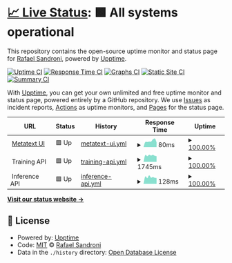 # [📈 Live Status](https://rafaelsandroni.github.io/status): <!--live status--> **🟩 All systems operational**

This repository contains the open-source uptime monitor and status page for [Rafael Sandroni](https://rafaelsandroni.github.io/status), powered by [Upptime](https://github.com/upptime/upptime).

[![Uptime CI](https://github.com/rafaelsandroni/status/workflows/Uptime%20CI/badge.svg)](https://github.com/upptime/upptime/actions?query=workflow%3A%22Uptime+CI%22)
[![Response Time CI](https://github.com/rafaelsandroni/status/workflows/Response%20Time%20CI/badge.svg)](https://github.com/upptime/upptime/actions?query=workflow%3A%22Response+Time+CI%22)
[![Graphs CI](https://github.com/rafaelsandroni/status/workflows/Graphs%20CI/badge.svg)](https://github.com/upptime/upptime/actions?query=workflow%3A%22Graphs+CI%22)
[![Static Site CI](https://github.com/rafaelsandroni/status/workflows/Static%20Site%20CI/badge.svg)](https://github.com/upptime/upptime/actions?query=workflow%3A%22Static+Site+CI%22)
[![Summary CI](https://github.com/rafaelsandroni/status/workflows/Summary%20CI/badge.svg)](https://github.com/upptime/upptime/actions?query=workflow%3A%22Summary+CI%22)

With [Upptime](https://upptime.js.org), you can get your own unlimited and free uptime monitor and status page, powered entirely by a GitHub repository. We use [Issues](https://github.com/rafaelsandroni/status/issues) as incident reports, [Actions](https://github.com/rafaelsandroni/status/actions) as uptime monitors, and [Pages](https://rafaelsandroni.github.io/status) for the status page.

<!--start: status pages-->
<!-- This summary is generated by Upptime (https://github.com/upptime/upptime) -->
<!-- Do not edit this manually, your changes will be overwritten -->
<!-- prettier-ignore -->
| URL | Status | History | Response Time | Uptime |
| --- | ------ | ------- | ------------- | ------ |
| <img alt="" src="https://metatext.io/favicon.png" height="13"> [Metatext UI](https://metatext.io) | 🟩 Up | [metatext-ui.yml](https://github.com/metatext/status/commits/HEAD/history/metatext-ui.yml) | <details><summary><img alt="Response time graph" src="./graphs/metatext-ui/response-time-week.png" height="20"> 80ms</summary><br><a href="https://status.metatext.io/history/metatext-ui"><img alt="Response time 133" src="https://img.shields.io/endpoint?url=https%3A%2F%2Fraw.githubusercontent.com%2Fmetatext%2Fstatus%2FHEAD%2Fapi%2Fmetatext-ui%2Fresponse-time.json"></a><br><a href="https://status.metatext.io/history/metatext-ui"><img alt="24-hour response time 50" src="https://img.shields.io/endpoint?url=https%3A%2F%2Fraw.githubusercontent.com%2Fmetatext%2Fstatus%2FHEAD%2Fapi%2Fmetatext-ui%2Fresponse-time-day.json"></a><br><a href="https://status.metatext.io/history/metatext-ui"><img alt="7-day response time 80" src="https://img.shields.io/endpoint?url=https%3A%2F%2Fraw.githubusercontent.com%2Fmetatext%2Fstatus%2FHEAD%2Fapi%2Fmetatext-ui%2Fresponse-time-week.json"></a><br><a href="https://status.metatext.io/history/metatext-ui"><img alt="30-day response time 98" src="https://img.shields.io/endpoint?url=https%3A%2F%2Fraw.githubusercontent.com%2Fmetatext%2Fstatus%2FHEAD%2Fapi%2Fmetatext-ui%2Fresponse-time-month.json"></a><br><a href="https://status.metatext.io/history/metatext-ui"><img alt="1-year response time 133" src="https://img.shields.io/endpoint?url=https%3A%2F%2Fraw.githubusercontent.com%2Fmetatext%2Fstatus%2FHEAD%2Fapi%2Fmetatext-ui%2Fresponse-time-year.json"></a></details> | <details><summary><a href="https://status.metatext.io/history/metatext-ui">100.00%</a></summary><a href="https://status.metatext.io/history/metatext-ui"><img alt="All-time uptime 100.00%" src="https://img.shields.io/endpoint?url=https%3A%2F%2Fraw.githubusercontent.com%2Fmetatext%2Fstatus%2FHEAD%2Fapi%2Fmetatext-ui%2Fuptime.json"></a><br><a href="https://status.metatext.io/history/metatext-ui"><img alt="24-hour uptime 100.00%" src="https://img.shields.io/endpoint?url=https%3A%2F%2Fraw.githubusercontent.com%2Fmetatext%2Fstatus%2FHEAD%2Fapi%2Fmetatext-ui%2Fuptime-day.json"></a><br><a href="https://status.metatext.io/history/metatext-ui"><img alt="7-day uptime 100.00%" src="https://img.shields.io/endpoint?url=https%3A%2F%2Fraw.githubusercontent.com%2Fmetatext%2Fstatus%2FHEAD%2Fapi%2Fmetatext-ui%2Fuptime-week.json"></a><br><a href="https://status.metatext.io/history/metatext-ui"><img alt="30-day uptime 100.00%" src="https://img.shields.io/endpoint?url=https%3A%2F%2Fraw.githubusercontent.com%2Fmetatext%2Fstatus%2FHEAD%2Fapi%2Fmetatext-ui%2Fuptime-month.json"></a><br><a href="https://status.metatext.io/history/metatext-ui"><img alt="1-year uptime 100.00%" src="https://img.shields.io/endpoint?url=https%3A%2F%2Fraw.githubusercontent.com%2Fmetatext%2Fstatus%2FHEAD%2Fapi%2Fmetatext-ui%2Fuptime-year.json"></a></details>
| <img alt="" src="https://aws.amazon.com/favicon.ico" height="13"> Training API | 🟩 Up | [training-api.yml](https://github.com/metatext/status/commits/HEAD/history/training-api.yml) | <details><summary><img alt="Response time graph" src="./graphs/training-api/response-time-week.png" height="20"> 1745ms</summary><br><a href="https://status.metatext.io/history/training-api"><img alt="Response time 1473" src="https://img.shields.io/endpoint?url=https%3A%2F%2Fraw.githubusercontent.com%2Fmetatext%2Fstatus%2FHEAD%2Fapi%2Ftraining-api%2Fresponse-time.json"></a><br><a href="https://status.metatext.io/history/training-api"><img alt="24-hour response time 1568" src="https://img.shields.io/endpoint?url=https%3A%2F%2Fraw.githubusercontent.com%2Fmetatext%2Fstatus%2FHEAD%2Fapi%2Ftraining-api%2Fresponse-time-day.json"></a><br><a href="https://status.metatext.io/history/training-api"><img alt="7-day response time 1745" src="https://img.shields.io/endpoint?url=https%3A%2F%2Fraw.githubusercontent.com%2Fmetatext%2Fstatus%2FHEAD%2Fapi%2Ftraining-api%2Fresponse-time-week.json"></a><br><a href="https://status.metatext.io/history/training-api"><img alt="30-day response time 1721" src="https://img.shields.io/endpoint?url=https%3A%2F%2Fraw.githubusercontent.com%2Fmetatext%2Fstatus%2FHEAD%2Fapi%2Ftraining-api%2Fresponse-time-month.json"></a><br><a href="https://status.metatext.io/history/training-api"><img alt="1-year response time 1473" src="https://img.shields.io/endpoint?url=https%3A%2F%2Fraw.githubusercontent.com%2Fmetatext%2Fstatus%2FHEAD%2Fapi%2Ftraining-api%2Fresponse-time-year.json"></a></details> | <details><summary><a href="https://status.metatext.io/history/training-api">100.00%</a></summary><a href="https://status.metatext.io/history/training-api"><img alt="All-time uptime 100.00%" src="https://img.shields.io/endpoint?url=https%3A%2F%2Fraw.githubusercontent.com%2Fmetatext%2Fstatus%2FHEAD%2Fapi%2Ftraining-api%2Fuptime.json"></a><br><a href="https://status.metatext.io/history/training-api"><img alt="24-hour uptime 100.00%" src="https://img.shields.io/endpoint?url=https%3A%2F%2Fraw.githubusercontent.com%2Fmetatext%2Fstatus%2FHEAD%2Fapi%2Ftraining-api%2Fuptime-day.json"></a><br><a href="https://status.metatext.io/history/training-api"><img alt="7-day uptime 100.00%" src="https://img.shields.io/endpoint?url=https%3A%2F%2Fraw.githubusercontent.com%2Fmetatext%2Fstatus%2FHEAD%2Fapi%2Ftraining-api%2Fuptime-week.json"></a><br><a href="https://status.metatext.io/history/training-api"><img alt="30-day uptime 100.00%" src="https://img.shields.io/endpoint?url=https%3A%2F%2Fraw.githubusercontent.com%2Fmetatext%2Fstatus%2FHEAD%2Fapi%2Ftraining-api%2Fuptime-month.json"></a><br><a href="https://status.metatext.io/history/training-api"><img alt="1-year uptime 100.00%" src="https://img.shields.io/endpoint?url=https%3A%2F%2Fraw.githubusercontent.com%2Fmetatext%2Fstatus%2FHEAD%2Fapi%2Ftraining-api%2Fuptime-year.json"></a></details>
| <img alt="" src="https://aws.amazon.com/favicon.ico" height="13"> Inference API | 🟩 Up | [inference-api.yml](https://github.com/metatext/status/commits/HEAD/history/inference-api.yml) | <details><summary><img alt="Response time graph" src="./graphs/inference-api/response-time-week.png" height="20"> 128ms</summary><br><a href="https://status.metatext.io/history/inference-api"><img alt="Response time 176" src="https://img.shields.io/endpoint?url=https%3A%2F%2Fraw.githubusercontent.com%2Fmetatext%2Fstatus%2FHEAD%2Fapi%2Finference-api%2Fresponse-time.json"></a><br><a href="https://status.metatext.io/history/inference-api"><img alt="24-hour response time 99" src="https://img.shields.io/endpoint?url=https%3A%2F%2Fraw.githubusercontent.com%2Fmetatext%2Fstatus%2FHEAD%2Fapi%2Finference-api%2Fresponse-time-day.json"></a><br><a href="https://status.metatext.io/history/inference-api"><img alt="7-day response time 128" src="https://img.shields.io/endpoint?url=https%3A%2F%2Fraw.githubusercontent.com%2Fmetatext%2Fstatus%2FHEAD%2Fapi%2Finference-api%2Fresponse-time-week.json"></a><br><a href="https://status.metatext.io/history/inference-api"><img alt="30-day response time 152" src="https://img.shields.io/endpoint?url=https%3A%2F%2Fraw.githubusercontent.com%2Fmetatext%2Fstatus%2FHEAD%2Fapi%2Finference-api%2Fresponse-time-month.json"></a><br><a href="https://status.metatext.io/history/inference-api"><img alt="1-year response time 176" src="https://img.shields.io/endpoint?url=https%3A%2F%2Fraw.githubusercontent.com%2Fmetatext%2Fstatus%2FHEAD%2Fapi%2Finference-api%2Fresponse-time-year.json"></a></details> | <details><summary><a href="https://status.metatext.io/history/inference-api">100.00%</a></summary><a href="https://status.metatext.io/history/inference-api"><img alt="All-time uptime 100.00%" src="https://img.shields.io/endpoint?url=https%3A%2F%2Fraw.githubusercontent.com%2Fmetatext%2Fstatus%2FHEAD%2Fapi%2Finference-api%2Fuptime.json"></a><br><a href="https://status.metatext.io/history/inference-api"><img alt="24-hour uptime 100.00%" src="https://img.shields.io/endpoint?url=https%3A%2F%2Fraw.githubusercontent.com%2Fmetatext%2Fstatus%2FHEAD%2Fapi%2Finference-api%2Fuptime-day.json"></a><br><a href="https://status.metatext.io/history/inference-api"><img alt="7-day uptime 100.00%" src="https://img.shields.io/endpoint?url=https%3A%2F%2Fraw.githubusercontent.com%2Fmetatext%2Fstatus%2FHEAD%2Fapi%2Finference-api%2Fuptime-week.json"></a><br><a href="https://status.metatext.io/history/inference-api"><img alt="30-day uptime 100.00%" src="https://img.shields.io/endpoint?url=https%3A%2F%2Fraw.githubusercontent.com%2Fmetatext%2Fstatus%2FHEAD%2Fapi%2Finference-api%2Fuptime-month.json"></a><br><a href="https://status.metatext.io/history/inference-api"><img alt="1-year uptime 100.00%" src="https://img.shields.io/endpoint?url=https%3A%2F%2Fraw.githubusercontent.com%2Fmetatext%2Fstatus%2FHEAD%2Fapi%2Finference-api%2Fuptime-year.json"></a></details>

<!--end: status pages-->

[**Visit our status website →**](https://rafaelsandroni.github.io/status)

## 📄 License

- Powered by: [Upptime](https://github.com/upptime/upptime)
- Code: [MIT](./LICENSE) © [Rafael Sandroni](https://rafaelsandroni.github.io/status)
- Data in the `./history` directory: [Open Database License](https://opendatacommons.org/licenses/odbl/1-0/)
